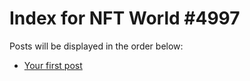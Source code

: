 # Index for NFT World #4997
Posts will be displayed in the order below:

- [Your first post](./001-first.md)

